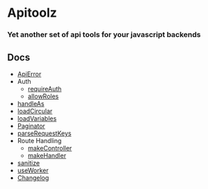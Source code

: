 # Apitoolz

### Yet another set of api tools for your javascript backends

## Docs

- [ApiError](./docs/v0.2.2/ApiError.md)
- Auth
  - [requireAuth](./docs/v0.2.2/auth/makeRequireAuth.md)
  - [allowRoles](./docs/v0.2.2/auth/makeRoleAuth.md)
- [handleAs](./docs/v0.2.2/handleAs.md)
- [loadCircular](./docs/v0.2.2/loadCircular.md)
- [loadVariables](./docs/v0.2.2/loadVariables.md)
- [Paginator](./docs/v0.2.2/Paginator.md)
- [parseRequestKeys](./docs/v0.2.2/parseRequestKeys.md)
- Route Handling
  - [makeController](./docs/v0.2.2/makeController.md)
  - [makeHandler](./docs/v0.2.2/makeHandler.md)
- [sanitize](./docs/v0.2.2/sanitize.md)
- [useWorker](./docs/v0.2.2/useWorker.md)
- [Changelog](./docs/v0.2.2/CHANGELOG)
